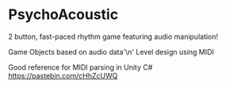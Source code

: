 # PsychoAcoustic
2 button, fast-paced rhythm game featuring audio manipulation!

Game Objects based on audio data'\n'
Level design using MIDI

Good reference for MIDI parsing in Unity C#
https://pastebin.com/cHhZcUWQ
